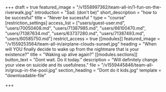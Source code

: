 +++
draft = true
featured_image = "/v1558997362/team-all-in/1-fun-on-the-riverwalk.jpg"
introduction = "Sad. (don't be)"
short_description = "how to be succesful"
title = "Never be sucessful "
type = "course"
[restriction_settings]
access_list = ["users/guest-user.md", "users/70050408.md", "users/71387985.md", "users/66100470.md", "users/71387634.md", "users/63737280.md", "users/71387493.md", "users/60585750.md"]
restrict_access = true
[[modules]]
featured_image = "/v1559253564/team-all-in/airplane-clouds-sunset.jpg"
heading = "When will YOU finally decide to wake up from the nightmare that is your existence?"
title = "Waking up alive again?"
[[modules.sections]]
button_text = "Dont wait. Do it today."
description = "Will definitely change your view on suicide and its usefulness."
file = "/v1559445846/team-all-in/group-in-the-pool.jpg"
section_heading = "Dont do it kids.jpg"
template = "downloadable-file"

+++
